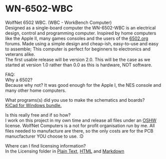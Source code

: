 # WN-6502-WBC

WolfNet 6502 WBC. (WBC - WorkBench Computer)  
Designed as a single-board computer the WN-6502-WBC is an electrical design, control and programming computer. Inspired by home computers like the Apple II, many games consoles and the users of the [6502.org](http://6502.org) forums. Made using a simple design and cheap-ish, easy-to-use and easy to assemble; This computer is perfect for beginners to electronics and veterans alike.  
The first usable release will be version 2.0. This will be the case as we started at version 1.0 rather than 0.0 as this is hardware, NOT software.

FAQ:  
Why a 6502?  
Because why not? It was good enough for the Apple I, the NES console and many other home computers.

What programs(s) did you use to make the schematics and boards?  
[KiCad for Windows bundle.](https://www.kicad.org/download/windows/)

Is this really free and if so how?  
I work on this project in my own time and release all files under an [OSHW](https://www.oshwa.org) license. WolfNet Computers is a not for profit organisation run by me. All files needed to manufacture are there, so the only costs are for the PCB manucfacturer YOU choose to use. :D

Where can I find licensing information?  
In the Licensing folder in [Plain Text](Licensing/LICENSE), [HTML](https://thealmostgenius.geekgalaxy.com/WolfNet-6502-WBC/license.html) and [Markdown](Licensing/license.md)
